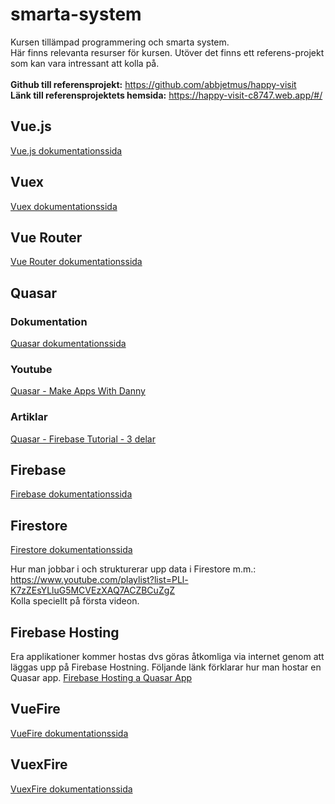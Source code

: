 # smarta-system
Kursen tillämpad programmering och smarta system.<br>
Här finns relevanta resurser för kursen. Utöver det finns ett referens-projekt som kan vara intressant att kolla på.<br><br>
**Github till referensprojekt:** <https://github.com/abbjetmus/happy-visit><br>
**Länk till referensprojektets hemsida:** <https://happy-visit-c8747.web.app/#/><br>
## Vue.js
[Vue.js dokumentationssida](https://vuejs.org/v2/guide/)

## Vuex
[Vuex dokumentationssida](https://vuex.vuejs.org/)

## Vue Router
[Vue Router dokumentationssida](https://router.vuejs.org/)

## Quasar
### Dokumentation
[Quasar dokumentationssida](https://quasar.dev/start/pick-quasar-flavour)

### Youtube
[Quasar - Make Apps With Danny](https://www.youtube.com/channel/UC6eR_ndNgaTeE5t2Ud4ZiHw)

### Artiklar
[Quasar - Firebase Tutorial - 3 delar](https://dev.to/quasar/to-the-stars-with-quasar-firebase-initial-service-structure-1fcf)

## Firebase
[Firebase dokumentationssida](https://firebase.google.com/)

## Firestore
[Firestore dokumentationssida](https://firebase.google.com/docs/firestore)

Hur man jobbar i och strukturerar upp data i Firestore m.m.: <https://www.youtube.com/playlist?list=PLl-K7zZEsYLluG5MCVEzXAQ7ACZBCuZgZ><br>
Kolla speciellt på första videon.

## Firebase Hosting
Era applikationer kommer hostas dvs göras åtkomliga via internet genom att läggas upp på Firebase Hostning.
Följande länk förklarar hur man hostar en Quasar app.
[Firebase Hosting a Quasar App](https://medium.com/@venkyvb/deploy-a-quasar-app-to-firebase-hosting-cf7b26fdc31d)

## VueFire
[VueFire dokumentationssida](https://vuefire.vuejs.org/)

## VuexFire
[VuexFire dokumentationssida](https://vuefire.vuejs.org/vuexfire/)
